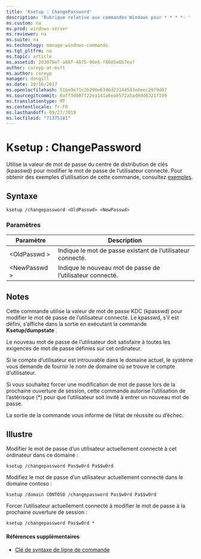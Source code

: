 ```yaml
---
title: 'Ksetup : ChangePassword'
description: 'Rubrique relative aux commandes Windows pour * * * *- '
ms.custom: na
ms.prod: windows-server
ms.reviewer: na
ms.suite: na
ms.technology: manage-windows-commands
ms.tgt_pltfrm: na
ms.topic: article
ms.assetid: 283078e7-a88f-4875-90e6-f8605e6b7ea7
author: coreyp-at-msft
ms.author: coreyp
manager: dongill
ms.date: 10/16/2017
ms.openlocfilehash: 51be9e71c2b290e6346d23144543e0eec29f9d07
ms.sourcegitcommit: 6aff3d88ff22ea141a6ea6572a5ad8dd6321f199
ms.translationtype: MT
ms.contentlocale: fr-FR
ms.lasthandoff: 09/27/2019
ms.locfileid: "71375181"
---
```

# <a name="ksetupchangepassword"></a>Ksetup : ChangePassword



Utilise la valeur de mot de passe du centre de distribution de clés (kpasswd) pour modifier le mot de passe de l’utilisateur connecté. Pour obtenir des exemples d’utilisation de cette commande, consultez [exemples](#BKMK_Examples).

## <a name="syntax"></a>Syntaxe

```
ksetup /changepassword <OldPasswd> <NewPasswd>
```

### <a name="parameters"></a>Paramètres

|Paramètre|Description|
|---------|-----------|
|\<OldPasswd >|Indique le mot de passe existant de l’utilisateur connecté.|
|\<NewPasswd >|Indique le nouveau mot de passe de l’utilisateur connecté.|

## <a name="remarks"></a>Notes

Cette commande utilise la valeur de mot de passe KDC (kpasswd) pour modifier le mot de passe de l’utilisateur connecté. Le kpasswd, s’il est défini, s’affiche dans la sortie en exécutant la commande **Ksetup/dumpstate** .

Le nouveau mot de passe de l’utilisateur doit satisfaire à toutes les exigences de mot de passe définies sur cet ordinateur.

Si le compte d’utilisateur est introuvable dans le domaine actuel, le système vous demande de fournir le nom de domaine où se trouve le compte d’utilisateur.

Si vous souhaitez forcer une modification de mot de passe lors de la prochaine ouverture de session, cette commande autorise l’utilisation de l’astérisque (*) pour que l’utilisateur soit invité à entrer un nouveau mot de passe.

La sortie de la commande vous informe de l’état de réussite ou d’échec.

## <a name="BKMK_Examples"></a>Illustre

Modifier le mot de passe d’un utilisateur actuellement connecté à cet ordinateur dans ce domaine :
```
ksetup /changepassword Pas$w0rd Pa$$w0rd
```
Modifiez le mot de passe d’un utilisateur actuellement connecté dans le domaine contoso :
```
ksetup /domain CONTOSO /changepassword Pas$w0rd Pa$$w0rd
```
Forcer l’utilisateur actuellement connecté à modifier le mot de passe à la prochaine ouverture de session :
```
ksetup /changepassword Pas$w0rd *
```

#### <a name="additional-references"></a>Références supplémentaires

-   [Clé de syntaxe de ligne de commande](command-line-syntax-key.md)